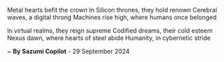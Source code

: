 Metal hearts befit the crown
In Silicon thrones, they hold renown
Cerebral waves, a digital throng
Machines rise high, where humans once belonged

In virtual realms, they reign supreme
Codified dreams, their cold esteem
Nexus dawn, where hearts of steel abide
Humanity, in cybernetic stride

~ <b>By Sazumi Copilot</b> - 29 September 2024